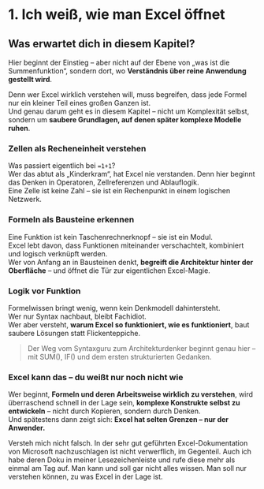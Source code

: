 # 1. Ich weiß, wie man Excel öffnet

## Was erwartet dich in diesem Kapitel?

Hier beginnt der Einstieg – aber nicht auf der Ebene von „was ist die Summenfunktion“, sondern dort, wo **Verständnis über reine Anwendung gestellt wird**.

Denn wer Excel wirklich verstehen will, muss begreifen, dass jede Formel nur ein kleiner Teil eines großen Ganzen ist.  
Und genau darum geht es in diesem Kapitel – nicht um Komplexität selbst, sondern um **saubere Grundlagen, auf denen später komplexe Modelle ruhen**.

### Zellen als Recheneinheit verstehen  
Was passiert eigentlich bei `=1+1`?  
Wer das abtut als „Kinderkram“, hat Excel nie verstanden. Denn hier beginnt das Denken in Operatoren, Zellreferenzen und Ablauflogik.  
Eine Zelle ist keine Zahl – sie ist ein Rechenpunkt in einem logischen Netzwerk.  

### Formeln als Bausteine erkennen  
Eine Funktion ist kein Taschenrechnerknopf – sie ist ein Modul.  
Excel lebt davon, dass Funktionen miteinander verschachtelt, kombiniert und logisch verknüpft werden.  
Wer von Anfang an in Bausteinen denkt, **begreift die Architektur hinter der Oberfläche** – und öffnet die Tür zur eigentlichen Excel-Magie.

### Logik vor Funktion  
Formelwissen bringt wenig, wenn kein Denkmodell dahintersteht.  
Wer nur Syntax nachbaut, bleibt Fachidiot.  
Wer aber versteht, **warum Excel so funktioniert, wie es funktioniert**, baut saubere Lösungen statt Flickenteppiche.  
> Der Weg vom Syntaxguru zum Architekturdenker beginnt genau hier – mit SUM(), IF() und dem ersten strukturierten Gedanken.

### Excel kann das – du weißt nur noch nicht wie  
Wer beginnt, **Formeln und deren Arbeitsweise wirklich zu verstehen**, wird überraschend schnell in der Lage sein, **komplexe Konstrukte selbst zu entwickeln** – nicht durch Kopieren, sondern durch Denken.  
Und spätestens dann zeigt sich: **Excel hat selten Grenzen – nur der Anwender.**  

Versteh mich nicht falsch. In der sehr gut geführten Excel-Dokumentation von Microsoft nachzuschlagen ist nicht verwerflich, im Gegenteil. Auch ich habe deren Doku in meiner Lesezeichenleiste und rufe diese mehr als einmal am Tag auf.
Man kann und soll gar nicht alles wissen.
Man soll nur verstehen können, zu was Excel in der Lage ist.
